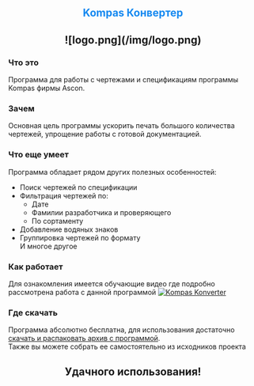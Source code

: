 <h2 align="center" style="color:#1589F0"> Kompas Конвертер </h2>

<h2 align="center">![logo.png](/img/logo.png)</h2>

### Что это
Программа для работы с чертежами и спецификациям программы Kompas фирмы Ascon.

### Зачем
Основная цель программы ускорить печать большого количества чертежей, упрощение работы с готовой документацией.

### Что еще умеет
Программа обладает рядом других полезных особенностей:
- Поиск чертежей по спецификации
- Фильтрация чертежей по:
    - Дате
    - Фамилии разработчика и проверяющего
    - По сортаменту
- Добавление водяных знаков
- Группировка чертежей по формату <br/>
И многое другое

### Как работает
Для ознакомления имеется обучающие видео где подробно рассмотрена работа с данной программой
[![Kompas Konverter](https://i.imgur.com/rW3vxOz.png)](https://www.youtube.com/watch?v=L_o0YrXBaFo&lc=UgyYi5aTZ89lFSYcEo14AaABAg "Everything Is AWESOME")

### Где скачать
Программа абсолютно бесплатна, для использования достаточно [скачать и распаковать архив c программой](https://disk.yandex.ru/d/GszPcW77Hj9H5w).<br/>
Также вы можете собрать ее самостоятельно из исходников проекта

<h2 align="center"> Удачного использования! </h2>
